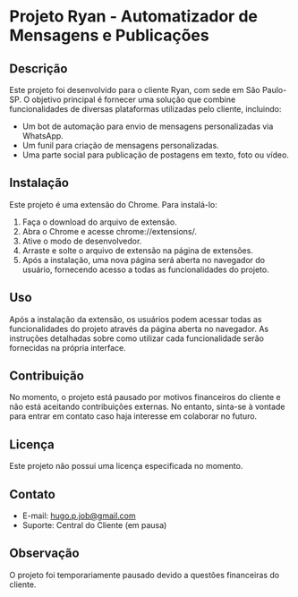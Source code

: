 # Projeto Ryan - Automatizador de Mensagens e Publicações

## Descrição
Este projeto foi desenvolvido para o cliente Ryan, com sede em São Paulo-SP. O objetivo principal é fornecer uma solução que combine funcionalidades de diversas plataformas utilizadas pelo cliente, incluindo:
- Um bot de automação para envio de mensagens personalizadas via WhatsApp.
- Um funil para criação de mensagens personalizadas.
- Uma parte social para publicação de postagens em texto, foto ou vídeo.

## Instalação
Este projeto é uma extensão do Chrome. Para instalá-lo:
1. Faça o download do arquivo de extensão.
2. Abra o Chrome e acesse chrome://extensions/.
3. Ative o modo de desenvolvedor.
4. Arraste e solte o arquivo de extensão na página de extensões.
5. Após a instalação, uma nova página será aberta no navegador do usuário, fornecendo acesso a todas as funcionalidades do projeto.

## Uso
Após a instalação da extensão, os usuários podem acessar todas as funcionalidades do projeto através da página aberta no navegador. As instruções detalhadas sobre como utilizar cada funcionalidade serão fornecidas na própria interface.

## Contribuição
No momento, o projeto está pausado por motivos financeiros do cliente e não está aceitando contribuições externas. No entanto, sinta-se à vontade para entrar em contato caso haja interesse em colaborar no futuro.

## Licença
Este projeto não possui uma licença especificada no momento.

## Contato
- E-mail: hugo.p.job@gmail.com
- Suporte: Central do Cliente (em pausa)

## Observação
O projeto foi temporariamente pausado devido a questões financeiras do cliente.

